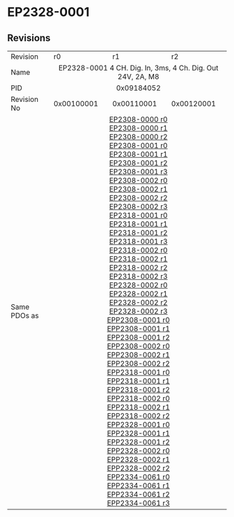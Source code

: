 # EP2328-0001

## Revisions
<table>
<tr>
<td>Revision</td>
<td>r0</td>
<td>r1</td>
<td>r2</td>
</tr>
<tr>
<td>Name</td>
<td colspan=3 align="center">EP2328-0001 4 CH. Dig. In, 3ms, 4 Ch. Dig. Out 24V, 2A, M8</td>
</tr>
<tr>
<td>PID</td>
<td colspan=3 align="center">0x09184052</td>
</tr>
<tr>
<td>Revision No</td>
<td>0x00100001</td>
<td>0x00110001</td>
<td>0x00120001</td>
</tr>
<tr>
<td>Same PDOs as</td>
<td colspan=3 align="center"><a href="EP2308-0000.md">EP2308-0000 r0</a><br/><a href="EP2308-0000.md">EP2308-0000 r1</a><br/><a href="EP2308-0000.md">EP2308-0000 r2</a><br/><a href="EP2308-0001.md">EP2308-0001 r0</a><br/><a href="EP2308-0001.md">EP2308-0001 r1</a><br/><a href="EP2308-0001.md">EP2308-0001 r2</a><br/><a href="EP2308-0001.md">EP2308-0001 r3</a><br/><a href="EP2308-0002.md">EP2308-0002 r0</a><br/><a href="EP2308-0002.md">EP2308-0002 r1</a><br/><a href="EP2308-0002.md">EP2308-0002 r2</a><br/><a href="EP2308-0002.md">EP2308-0002 r3</a><br/><a href="EP2318-0001.md">EP2318-0001 r0</a><br/><a href="EP2318-0001.md">EP2318-0001 r1</a><br/><a href="EP2318-0001.md">EP2318-0001 r2</a><br/><a href="EP2318-0001.md">EP2318-0001 r3</a><br/><a href="EP2318-0002.md">EP2318-0002 r0</a><br/><a href="EP2318-0002.md">EP2318-0002 r1</a><br/><a href="EP2318-0002.md">EP2318-0002 r2</a><br/><a href="EP2318-0002.md">EP2318-0002 r3</a><br/><a href="EP2328-0002.md">EP2328-0002 r0</a><br/><a href="EP2328-0002.md">EP2328-0002 r1</a><br/><a href="EP2328-0002.md">EP2328-0002 r2</a><br/><a href="EP2328-0002.md">EP2328-0002 r3</a><br/><a href="EPP2308-0001.md">EPP2308-0001 r0</a><br/><a href="EPP2308-0001.md">EPP2308-0001 r1</a><br/><a href="EPP2308-0001.md">EPP2308-0001 r2</a><br/><a href="EPP2308-0002.md">EPP2308-0002 r0</a><br/><a href="EPP2308-0002.md">EPP2308-0002 r1</a><br/><a href="EPP2308-0002.md">EPP2308-0002 r2</a><br/><a href="EPP2318-0001.md">EPP2318-0001 r0</a><br/><a href="EPP2318-0001.md">EPP2318-0001 r1</a><br/><a href="EPP2318-0001.md">EPP2318-0001 r2</a><br/><a href="EPP2318-0002.md">EPP2318-0002 r0</a><br/><a href="EPP2318-0002.md">EPP2318-0002 r1</a><br/><a href="EPP2318-0002.md">EPP2318-0002 r2</a><br/><a href="EPP2328-0001.md">EPP2328-0001 r0</a><br/><a href="EPP2328-0001.md">EPP2328-0001 r1</a><br/><a href="EPP2328-0001.md">EPP2328-0001 r2</a><br/><a href="EPP2328-0002.md">EPP2328-0002 r0</a><br/><a href="EPP2328-0002.md">EPP2328-0002 r1</a><br/><a href="EPP2328-0002.md">EPP2328-0002 r2</a><br/><a href="EPP2334-0061.md">EPP2334-0061 r0</a><br/><a href="EPP2334-0061.md">EPP2334-0061 r1</a><br/><a href="EPP2334-0061.md">EPP2334-0061 r2</a><br/><a href="EPP2334-0061.md">EPP2334-0061 r3</a></td>
</tr>
</table>
